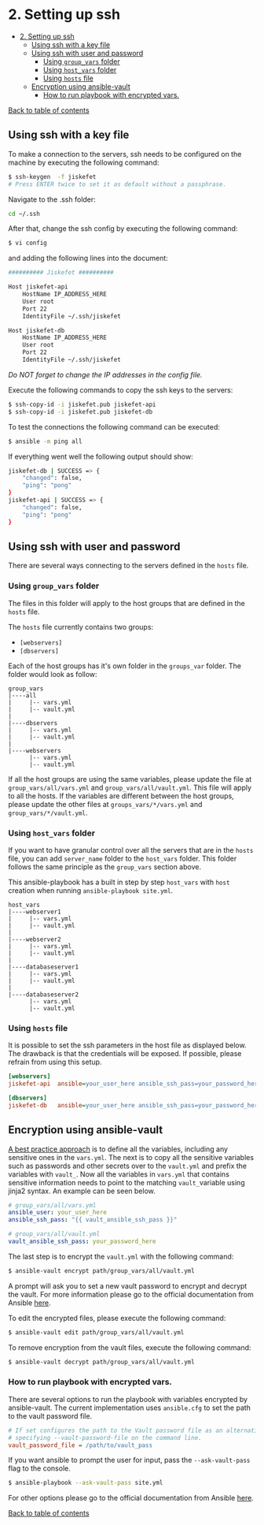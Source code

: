 # 2. Setting up ssh

- [2. Setting up ssh](#2-setting-up-ssh)
  - [Using ssh with a key file](#using-ssh-with-a-key-file)
  - [Using ssh with user and password](#using-ssh-with-user-and-password)
    - [Using `group_vars` folder](#using-groupvars-folder)
    - [Using `host_vars` folder](#using-hostvars-folder)
    - [Using `hosts` file](#using-hosts-file)
  - [Encryption using ansible-vault](#encryption-using-ansible-vault)
    - [How to run playbook with encrypted vars.](#how-to-run-playbook-with-encrypted-vars)


[Back to table of contents](../README.md#table-of-contents)  

## Using ssh with a key file
To make a connection to the servers, ssh needs to be configured on the machine by executing the following command:
```bash
$ ssh-keygen  -f jiskefet
# Press ENTER twice to set it as default without a passphrase.
```
Navigate to the .ssh folder:
```bash
cd ~/.ssh
```

After that, change the ssh config by executing the following command:
```bash
$ vi config
```
and adding the following lines into the document:
```bash
########## Jiskefet ##########

Host jiskefet-api
    HostName IP_ADDRESS_HERE
    User root
    Port 22
    IdentityFile ~/.ssh/jiskefet

Host jiskefet-db
    HostName IP_ADDRESS_HERE
    User root
    Port 22
    IdentityFile ~/.ssh/jiskefet
```
*Do NOT forget to change the IP addresses in the config file.*

Execute the following commands to copy the ssh keys to the servers:
```bash
$ ssh-copy-id -i jiskefet.pub jiskefet-api
$ ssh-copy-id -i jiskefet.pub jiskefet-db
```

To test the connections the following command can be executed:
```bash
$ ansible -m ping all
```

If everything went well the following output should show:
```bash
jiskefet-db | SUCCESS => {
    "changed": false, 
    "ping": "pong"
}
jiskefet-api | SUCCESS => {
    "changed": false, 
    "ping": "pong"
}
```
## Using ssh with user and password
There are several ways connecting to the servers defined in the `hosts` file.

### Using `group_vars` folder
 The files in this folder will apply to the host groups that are defined in the `hosts` file.

The `hosts` file currently contains two groups:
* `[webservers]`
* `[dbservers]`

Each of the host groups has it's own folder in the `groups_var` folder. The folder would look as follow:
```
group_vars
|----all
|     |-- vars.yml
|     |-- vault.yml
|
|----dbservers
|     |-- vars.yml
|     |-- vault.yml
|
|----webservers
      |-- vars.yml
      |-- vault.yml
```

If all the host groups are using the same variables, please update the file at `group_vars/all/vars.yml` and `group_vars/all/vault.yml`. This file will apply to all the hosts. If the variables are different between the host groups, please update the other files at `groups_vars/*/vars.yml` and `group_vars/*/vault.yml`.

### Using `host_vars` folder
If you want to have granular control over all the servers that are in the `hosts` file, you can add `server_name` folder to the `host_vars` folder. This folder follows the same principle as the `group_vars` section above.

This ansible-playbook has a built in step by step `host_vars` with `host` creation when running `ansible-playbook site.yml`.
```
host_vars
|----webserver1
|     |-- vars.yml
|     |-- vault.yml
|
|----webserver2
|     |-- vars.yml
|     |-- vault.yml
|
|----databaseserver1
|     |-- vars.yml
|     |-- vault.yml
|
|----databaseserver2
      |-- vars.yml
      |-- vault.yml
```

### Using `hosts` file
It is possible to set the ssh parameters in the host file as displayed below. The drawback is that the credentials will be exposed. If possible, please refrain from using this setup.

```ini
[webservers]
jiskefet-api  ansible=your_user_here ansible_ssh_pass=your_password_here

[dbservers]
jiskefet-db   ansible=your_user_here ansible_ssh_pass=your_password_here
```

## Encryption using ansible-vault
[A best practice approach](https://docs.ansible.com/ansible/latest/user_guide/playbooks_best_practices.html#variables-and-vaults) is to define all the variables, including any sensitive ones in the `vars.yml`. The next is to copy all the sensitive variables such as passwords and other secrets over to the `vault.yml` and prefix the variables with `vault_`. Now all the variables in `vars.yml` that contains sensitive information needs to point to the matching `vault_`variable using jinja2 syntax. An example can be seen below.

```yaml
# group_vars/all/vars.yml
ansible_user: your_user_here
ansible_ssh_pass: "{{ vault_ansible_ssh_pass }}"
```

```yaml
# group_vars/all/vault.yml
vault_ansible_ssh_pass: your_password_here

```
The last step is to encrypt the `vault.yml` with the following command:
```zsh
$ ansible-vault encrypt path/group_vars/all/vault.yml
```
A prompt will ask you to set a new vault password to encrypt and decrypt the vault. For more information please go to the official documentation from Ansible [here](https://docs.ansible.com/ansible/latest/user_guide/vault.html).

To edit the encrypted files, please execute the following command:
```zsh
$ ansible-vault edit path/group_vars/all/vault.yml
```

To remove encryption from the vault files, execute the following command:
```zsh
$ ansible-vault decrypt path/group_vars/all/vault.yml
```

### How to run playbook with encrypted vars.
There are several options to run the playbook with variables encrypted by ansible-vault. The current implementation uses `ansible.cfg` to set the path to the vault password file.

```cfg
# If set configures the path to the Vault password file as an alternative to
# specifying --vault-password-file on the command line.
vault_password_file = /path/to/vault_pass
```
If you want ansible to prompt the user for input, pass the `--ask-vault-pass` flag to the console.
```zsh
$ ansible-playbook --ask-vault-pass site.yml
```
For other options please go to the official documentation from Ansible [here](https://docs.ansible.com/ansible/latest/user_guide/vault.html#providing-vault-passwords).


[Back to table of contents](../README.md#table-of-contents)